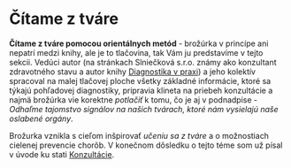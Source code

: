 Čítame z tváre
==============

**Čítame z tváre pomocou orientálnych metód** - brožúrka v princípe ani nepatrí
medzi knihy, ale je to tlačovina, tak Vám ju predstavíme v tejto sekcii. Vedúci
autor (na stránkach Slniečková s.r.o. známy ako konzultant zdravotného stavu a
autor knihy [Diagnostika v praxi](/sip/p/diagnostika-v-praxi/))
a jeho kolektív spracoval na malej tlačovej ploche všetky základné informácie,
ktoré sa týkajú pohľadovej diagnostiky, pripravia klineta na priebeh konzultácie
a najmä brožúrka vie korektne *potlačiť* k tomu, čo je aj v podnadpise -
*Odhaľme tajomstvo signálov na našich tvárach, ktoré nám vysielajú naše oslabené
orgány*.

Brožurka vznikla s cieľom inšpirovať *učeniu sa z tváre* a o možnostiach
cielenej prevencie chorôb. V konečnom dôsledku o tejto téme som už písal v úvode
ku stati [Konzultácie](/sip/konzultacie/).

